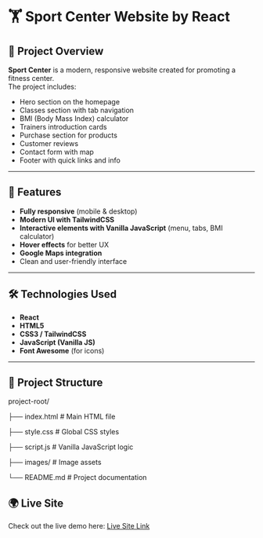 # 🏋️ Sport Center Website by React

## 📌 Project Overview

**Sport Center** is a modern, responsive website created for promoting a fitness center.  
The project includes:

- Hero section on the homepage
- Classes section with tab navigation
- BMI (Body Mass Index) calculator
- Trainers introduction cards
- Purchase section for products
- Customer reviews
- Contact form with map
- Footer with quick links and info

---

## 🚀 Features

- **Fully responsive** (mobile & desktop)
- **Modern UI with TailwindCSS**
- **Interactive elements with Vanilla JavaScript** (menu, tabs, BMI calculator)
- **Hover effects** for better UX
- **Google Maps integration**
- Clean and user-friendly interface

---

## 🛠️ Technologies Used

- **React**
- **HTML5**
- **CSS3 / TailwindCSS**
- **JavaScript (Vanilla JS)**
- **Font Awesome** (for icons)

---

## 📂 Project Structure

project-root/

├── index.html # Main HTML file

├── style.css # Global CSS styles

├── script.js # Vanilla JavaScript logic

├── images/ # Image assets

└── README.md # Project documentation

## 🌍 Live Site

Check out the live demo here: [Live Site Link](https://incomparable-starship-46df85.netlify.app/)
